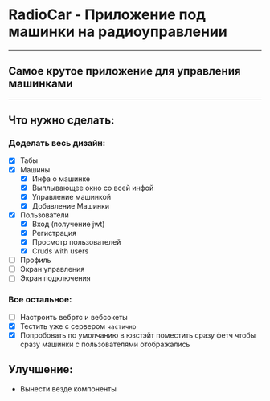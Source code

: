# RadioCar - Приложение под машинки на радиоуправлении
---
## Самое крутое приложение для управления машинками 
---
## Что нужно сделать:
### Доделать весь дизайн:
* [x] Табы
* [x] Машины
  * [x] Инфа о машинке
  * [x] Выплывающее окно со всей инфой
  * [x] Управление машинкой
  * [x] Добавление Машинки
* [x] Пользователи
  * [x] Вход (получение jwt)
  * [x] Регистрация
  * [x] Просмотр пользователей
  * [x] Cruds with users
* [ ] Профиль
* [ ] Экран управления
* [ ] Экран подключения
### Все остальное:
* [ ] Настроить вебртс и вебсокеты
* [x] Тестить уже с сервером ```частично```
* [x] Попробовать по умолчанию в юзстэйт поместить сразу фетч чтобы сразу машинки с пользователями отображались
## Улучшение:
- Вынести везде компоненты
